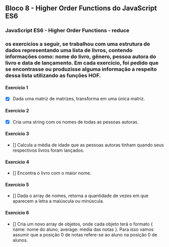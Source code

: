 ## Bloco 8 - Higher Order Functions do JavaScript ES6
### JavaScript ES6 - Higher Order Functions - reduce

### os exercícios a seguir, se trabalhou com uma estrutura de dados representando uma lista de livros, contendo informações como: nome do livro, gênero, pessoa autora do livro e data de lançamento. Em cada exercício, foi pedido que se encontrasse ou produzisse alguma informação a respeito dessa lista utilizando as funções HOF.

#### Exercício 1
- [x] Dada uma matriz de matrizes, transforma em uma única matriz.

#### Exercício 2
- [x] Cria uma string com os nomes de todas as pessoas autoras.

#### Exercício 3
- [] Calcula a média de idade que as pessoas autoras tinham quando seus respectivos livros foram lançados.

#### Exercício 4
- [] Encontra o livro com o maior nome.

#### Exercício 5
- [] Dada o array de nomes, retorna a quantidade de vezes em que aparecem a letra a maiúscula ou minúscula.

#### Exercício 6
- [] Cria um novo array de objetos, onde cada objeto terá o formato { name: nome do aluno, average: media das notas }. Para isso vamos assumir que a posição 0 de notas refere-se ao aluno na posição 0 de alunos.